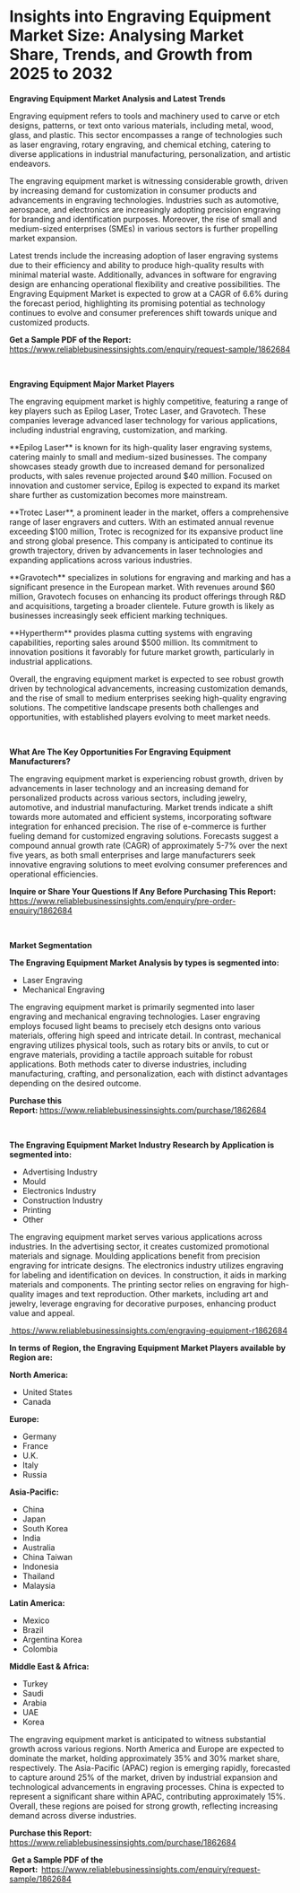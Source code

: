 <p><h1>Insights into Engraving Equipment Market Size: Analysing Market Share, Trends, and Growth from 2025 to 2032</h1></p><p><strong>Engraving Equipment Market Analysis and Latest Trends</strong></p>
<p><p>Engraving equipment refers to tools and machinery used to carve or etch designs, patterns, or text onto various materials, including metal, wood, glass, and plastic. This sector encompasses a range of technologies such as laser engraving, rotary engraving, and chemical etching, catering to diverse applications in industrial manufacturing, personalization, and artistic endeavors.</p><p>The engraving equipment market is witnessing considerable growth, driven by increasing demand for customization in consumer products and advancements in engraving technologies. Industries such as automotive, aerospace, and electronics are increasingly adopting precision engraving for branding and identification purposes. Moreover, the rise of small and medium-sized enterprises (SMEs) in various sectors is further propelling market expansion.</p><p>Latest trends include the increasing adoption of laser engraving systems due to their efficiency and ability to produce high-quality results with minimal material waste. Additionally, advances in software for engraving design are enhancing operational flexibility and creative possibilities. The Engraving Equipment Market is expected to grow at a CAGR of 6.6% during the forecast period, highlighting its promising potential as technology continues to evolve and consumer preferences shift towards unique and customized products.</p></p>
<p><strong>Get a Sample PDF of the Report:&nbsp;</strong> <a href="https://www.reliablebusinessinsights.com/enquiry/request-sample/1862684?utm_campaign=3460&utm_medium=2&utm_source=Github&utm_content=ia&utm_term=16042025&utm_id=engraving-equipment">https://www.reliablebusinessinsights.com/enquiry/request-sample/1862684</a></p>
<p>&nbsp;</p>
<p><strong>Engraving Equipment Major Market Players</strong></p>
<p><p>The engraving equipment market is highly competitive, featuring a range of key players such as Epilog Laser, Trotec Laser, and Gravotech. These companies leverage advanced laser technology for various applications, including industrial engraving, customization, and marking.</p><p>**Epilog Laser** is known for its high-quality laser engraving systems, catering mainly to small and medium-sized businesses. The company showcases steady growth due to increased demand for personalized products, with sales revenue projected around $40 million. Focused on innovation and customer service, Epilog is expected to expand its market share further as customization becomes more mainstream.</p><p>**Trotec Laser**, a prominent leader in the market, offers a comprehensive range of laser engravers and cutters. With an estimated annual revenue exceeding $100 million, Trotec is recognized for its expansive product line and strong global presence. This company is anticipated to continue its growth trajectory, driven by advancements in laser technologies and expanding applications across various industries.</p><p>**Gravotech** specializes in solutions for engraving and marking and has a significant presence in the European market. With revenues around $60 million, Gravotech focuses on enhancing its product offerings through R&D and acquisitions, targeting a broader clientele. Future growth is likely as businesses increasingly seek efficient marking techniques.</p><p>**Hypertherm** provides plasma cutting systems with engraving capabilities, reporting sales around $500 million. Its commitment to innovation positions it favorably for future market growth, particularly in industrial applications.</p><p>Overall, the engraving equipment market is expected to see robust growth driven by technological advancements, increasing customization demands, and the rise of small to medium enterprises seeking high-quality engraving solutions. The competitive landscape presents both challenges and opportunities, with established players evolving to meet market needs.</p></p>
<p>&nbsp;</p>
<p><strong>What Are The Key Opportunities For Engraving Equipment Manufacturers?</strong></p>
<p><p>The engraving equipment market is experiencing robust growth, driven by advancements in laser technology and an increasing demand for personalized products across various sectors, including jewelry, automotive, and industrial manufacturing. Market trends indicate a shift towards more automated and efficient systems, incorporating software integration for enhanced precision. The rise of e-commerce is further fueling demand for customized engraving solutions. Forecasts suggest a compound annual growth rate (CAGR) of approximately 5-7% over the next five years, as both small enterprises and large manufacturers seek innovative engraving solutions to meet evolving consumer preferences and operational efficiencies.</p></p>
<p><strong>Inquire or Share Your Questions If Any Before Purchasing This Report:</strong> <a href="https://www.reliablebusinessinsights.com/enquiry/pre-order-enquiry/1862684?utm_campaign=3460&utm_medium=2&utm_source=Github&utm_content=ia&utm_term=16042025&utm_id=engraving-equipment">https://www.reliablebusinessinsights.com/enquiry/pre-order-enquiry/1862684</a></p>
<p>&nbsp;</p>
<p><strong>Market Segmentation</strong></p>
<p><strong>The Engraving Equipment Market Analysis by types is segmented into:</strong></p>
<p><ul><li>Laser Engraving</li><li>Mechanical Engraving</li></ul></p>
<p><p>The engraving equipment market is primarily segmented into laser engraving and mechanical engraving technologies. Laser engraving employs focused light beams to precisely etch designs onto various materials, offering high speed and intricate detail. In contrast, mechanical engraving utilizes physical tools, such as rotary bits or anvils, to cut or engrave materials, providing a tactile approach suitable for robust applications. Both methods cater to diverse industries, including manufacturing, crafting, and personalization, each with distinct advantages depending on the desired outcome.</p></p>
<p><strong>Purchase this Report:&nbsp;</strong><a href="https://www.reliablebusinessinsights.com/purchase/1862684?utm_campaign=3460&utm_medium=2&utm_source=Github&utm_content=ia&utm_term=16042025&utm_id=engraving-equipment">https://www.reliablebusinessinsights.com/purchase/1862684</a></p>
<p>&nbsp;</p>
<p><strong>The Engraving Equipment Market Industry Research by Application is segmented into:</strong></p>
<p><ul><li>Advertising Industry</li><li>Mould</li><li>Electronics Industry</li><li>Construction Industry</li><li>Printing</li><li>Other</li></ul></p>
<p><p>The engraving equipment market serves various applications across industries. In the advertising sector, it creates customized promotional materials and signage. Moulding applications benefit from precision engraving for intricate designs. The electronics industry utilizes engraving for labeling and identification on devices. In construction, it aids in marking materials and components. The printing sector relies on engraving for high-quality images and text reproduction. Other markets, including art and jewelry, leverage engraving for decorative purposes, enhancing product value and appeal.</p></p>
<p><a href="https://www.reliablebusinessinsights.com/engraving-equipment-r1862684?utm_campaign=3460&utm_medium=2&utm_source=Github&utm_content=ia&utm_term=16042025&utm_id=engraving-equipment">&nbsp;https://www.reliablebusinessinsights.com/engraving-equipment-r1862684</a></p>
<p><strong>In terms of Region, the Engraving Equipment Market Players available by Region are:</strong></p>
<p>
    <p> <strong> North America: </strong>
        <ul>
            <li>United States</li>
            <li>Canada</li>
        </ul>
        </p> 
    <p> <strong> Europe: </strong>
        <ul>
            <li>Germany</li>
            <li>France</li>
            <li>U.K.</li>
            <li>Italy</li>
            <li>Russia</li>
        </ul>
        </p> 
    <p> <strong> Asia-Pacific: </strong>
        <ul>
            <li>China</li>
            <li>Japan</li>
            <li>South Korea</li>
            <li>India</li>
            <li>Australia</li>
            <li>China Taiwan</li>
            <li>Indonesia</li>
            <li>Thailand</li>
            <li>Malaysia</li>
        </ul>
        </p> 
    <p> <strong> Latin America: </strong>
        <ul>
            <li>Mexico</li>
            <li>Brazil</li>
            <li>Argentina Korea</li>
            <li>Colombia</li>
        </ul>
        </p> 
    <p> <strong> Middle East & Africa: </strong>
        <ul>
            <li>Turkey</li>
            <li>Saudi</li>
            <li>Arabia</li>
            <li>UAE</li>
            <li>Korea</li>
        </ul>
    </p>
    </p>
<p><p>The engraving equipment market is anticipated to witness substantial growth across various regions. North America and Europe are expected to dominate the market, holding approximately 35% and 30% market share, respectively. The Asia-Pacific (APAC) region is emerging rapidly, forecasted to capture around 25% of the market, driven by industrial expansion and technological advancements in engraving processes. China is expected to represent a significant share within APAC, contributing approximately 15%. Overall, these regions are poised for strong growth, reflecting increasing demand across diverse industries.</p></p>
<p><strong>Purchase this Report: </strong><a href="https://www.reliablebusinessinsights.com/purchase/1862684?utm_campaign=3460&utm_medium=2&utm_source=Github&utm_content=ia&utm_term=16042025&utm_id=engraving-equipment">https://www.reliablebusinessinsights.com/purchase/1862684</a></p>
<p>&nbsp;<strong>Get a Sample PDF of the Report:&nbsp;&nbsp;</strong><a href="https://www.reliablebusinessinsights.com/enquiry/request-sample/1862684?utm_campaign=3460&utm_medium=2&utm_source=Github&utm_content=ia&utm_term=16042025&utm_id=engraving-equipment">https://www.reliablebusinessinsights.com/enquiry/request-sample/1862684</a></p>
<p><strong></strong></p>
<p><p></p><p></p><p></p></p>